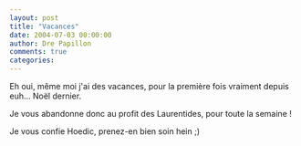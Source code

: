 ```yaml
---
layout: post
title: "Vacances"
date: 2004-07-03 00:00:00
author: Dre Papillon
comments: true
categories: 
---
```



Eh oui, même moi j'ai des vacances, pour la première fois vraiment depuis euh... Noël dernier.

Je vous abandonne donc au profit des Laurentides, pour toute la semaine !

Je vous confie Hoedic, prenez-en bien soin hein ;)